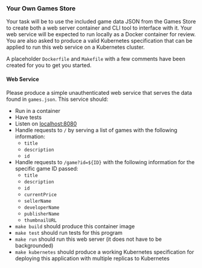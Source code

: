 ### Your Own Games Store

Your task will be to use the included game data JSON from the Games Store to create both a web server container and CLI tool to interface with it.  Your web service will be expected to run locally as a Docker container for review. You are also asked to produce a valid Kubernetes specification that can be applied to run this web service on a Kubernetes cluster.

A placeholder `Dockerfile` and `Makefile` with a few comments have been created for you to get you started.

#### Web Service

Please produce a simple unauthenticated web service that serves the data found in `games.json`.  This service should:

- Run in a container
- Have tests
- Listen on [localhost:8080](http://localhost:8080)
- Handle requests to `/` by serving a list of games with the following information:
  - `title`
  - `description`
  - `id`
- Handle requests to `/game?id=${ID}` with the following information for the specific game ID passed:
  - `title`
  - `description`
  - `id`
  - `currentPrice`
  - `sellerName`
  - `developerName`
  - `publisherName`
  - `thumbnailURL`
- `make build` should produce this container image
- `make test` should run tests for this program
- `make run` should run this web server (it does not have to be backgrounded)
- `make kubernetes` should produce a working Kubernetes specification for deploying this application with multiple replicas to Kubernetes
